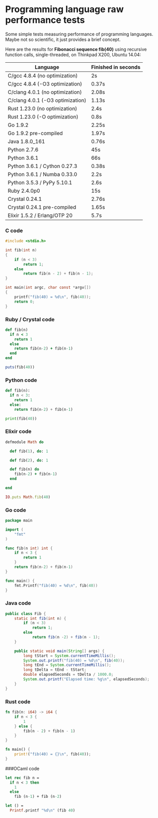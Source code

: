 # Programming language raw performance tests

Some simple tests measuring performance of programming languages.
Maybe not so scientific, it just provides a brief concept.

Here are the results for __Fibonacci sequence fib(40)__ using recursive function calls, single-threaded, on Thinkpad X200, Ubuntu 14.04:

| Language                         | Finished in seconds |
| -------------------------------- | ------------------- |
| C/gcc 4.8.4 (no optimization)    | 2s                  |
| C/gcc 4.8.4 (-O3 optimization)   | 0.37s               |
| C/clang 4.0.1 (no optimization)  | 2.08s               |
| C/clang 4.0.1 (-O3 optimization) | 1.13s               |
| Rust 1.23.0 (no optimization)    | 2.4s                |
| Rust 1.23.0 (-O optimization)    | 0.8s                |
| Go 1.9.2                         | 2.25s               |
| Go 1.9.2 pre-compiled            | 1.97s               |
| Java 1.8.0_161                   | 0.76s               |
| Python 2.7.6                     | 45s                 |
| Python 3.6.1                     | 66s                 |
| Python 3.6.1 / Cython 0.27.3     | 0.38s               |
| Python 3.6.1 / Numba 0.33.0      | 2.2s                |
| Python 3.5.3 / PyPy 5.10.1       | 2.6s                |
| Ruby 2.4.0p0                     | 15s                 |
| Crystal 0.24.1                   | 2.76s               |
| Crystal 0.24.1 pre-compiled      | 1.65s               |
| Elixir 1.5.2 / Erlang/OTP 20     | 5.7s                |

### C code
```c
#include <stdio.h>

int fib(int n)
{
    if (n < 3)
        return 1;
    else
        return fib(n - 2) + fib(n - 1);
}

int main(int argc, char const *argv[])
{
    printf("fib(40) = %d\n", fib(40));
    return 0;
}

```

### Ruby / Crystal code
```ruby
def fib(n)
  if n < 3
    return 1
  else
    return fib(n-2) + fib(n-1)
  end
end

puts(fib(40))
```

### Python code
```python
def fib(n):
  if n < 3:
    return 1
  else:
    return fib(n-2) + fib(n-1)

print(fib(40))
```

### Elixir code
```ruby
defmodule Math do

  def fib(1), do: 1

  def fib(2), do: 1

  def fib(n) do
    fib(n-2) + fib(n-1)
  end

end

IO.puts Math.fib(40)
```

### Go code
```go
package main

import (
    "fmt"
)

func fib(n int) int {
    if n < 3 {
        return 1
    }
    return fib(n-2) + fib(n-1)
}

func main() {
    fmt.Printf("fib(40) = %d\n", fib(40))
}
```

### Java code
```java
public class Fib {
    static int fib(int n) {
        if (n < 3)
            return 1;
        else
            return fib(n -2) + fib(n - 1);
    }

    public static void main(String[] args) {
        long tStart = System.currentTimeMillis();
        System.out.printf("fib(40) = %d\n", fib(40));
        long tEnd = System.currentTimeMillis();
        long tDelta = tEnd - tStart;
        double elapsedSeconds = tDelta / 1000.0;
        System.out.printf("Elapsed time: %g\n", elapsedSeconds);
    }
}
```

### Rust code
```rust
fn fib(n: i64) -> i64 {
    if n < 3 {
        1
    } else {
        fib(n - 2) + fib(n - 1)
    }
}

fn main() {
    print!("fib(40) = {}\n", fib(40));
}
```

###OCaml code

``````ocaml
let rec fib n =
  if n < 3 then
    1
  else
    fib (n-1) + fib (n-2)

let () =
  Printf.printf "%d\n" (fib 40)
``````

